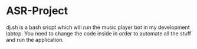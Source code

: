 # ASR-Project

dj.sh is a bash sricpt which will run the music player bot in my development labtop. You need to change the code inside in order to automate all the stuff and run the application.